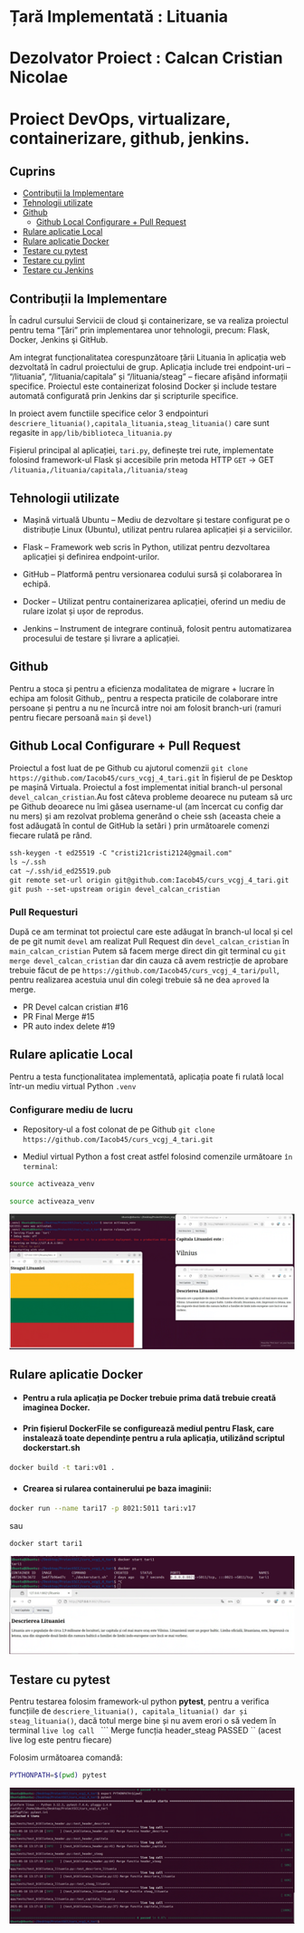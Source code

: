 # Țară Implementată : Lituania
# Dezolvator Proiect : Calcan Cristian Nicolae
# Proiect DevOps, virtualizare, containerizare, github, jenkins. 

## Cuprins
- [Contribuții  la Implementare](#Contribuții-la-Implementare)
- [Tehnologii utilizate](#Tehnologii-utilizate)
- [Github](#github)
  - [Github Local Configurare + Pull Request](#Github-Local-Configurare-Pull-Request)
- [Rulare aplicatie Local](#Rulare-aplicatie-Local)
- [Rulare aplicatie Docker](#Rulare-aplicatie-Docker)
- [Testare cu pytest](#Testare-cu-pytest)
- [Testare cu pylint](#Testare-cu-pylint)
- [Testare cu Jenkins](#Testare-cu-Jenkins)

## Contribuții la Implementare

În cadrul cursului Servicii de cloud şi containerizare, se va realiza proiectul pentru tema “Ţări” prin implementarea unor tehnologii, precum: Flask, Docker, Jenkins şi GitHub.

Am integrat funcționalitatea corespunzătoare țării Lituania în aplicația web dezvoltată în cadrul proiectului de grup. Aplicația include trei endpoint-uri – “/lituania”, “/lituania/capitala” și “/lituania/steag” – fiecare afișând informații specifice. Proiectul este containerizat folosind Docker și include testare automată configurată prin Jenkins dar și scripturile specifice.

In proiect avem functiile specifice celor 3 endpointuri `descriere_lituania(),capitala_lituania,steag_lituania()` care sunt regasite in `app/lib/biblioteca_lituania.py`

Fișierul principal al aplicației, `tari.py`, definește trei rute, implementate folosind framework-ul Flask și accesibile prin metoda HTTP `GET` -> GET `/lituania,/lituania/capitala,/lituania/steag`

## Tehnologii utilizate

- Mașină virtuală Ubuntu – Mediu de dezvoltare și testare configurat pe o distribuție Linux (Ubuntu), utilizat pentru rularea aplicației și a serviciilor.

- Flask – Framework web scris în Python, utilizat pentru dezvoltarea aplicației și definirea endpoint-urilor.

- GitHub – Platformă pentru versionarea codului sursă și colaborarea în echipă.

- Docker – Utilizat pentru containerizarea aplicației, oferind un mediu de rulare izolat și ușor de reprodus.

- Jenkins – Instrument de integrare continuă, folosit pentru automatizarea procesului de testare și livrare a aplicației.

## Github

Pentru a stoca și pentru a eficienza modalitatea de migrare + lucrare în echipa am folosit Github,, pentru a respecta praticile de colaborare intre persoane și pentru a nu ne încurcă intre noi am folosit branch-uri (ramuri pentru fiecare persoană `main` și `devel`)

## Github Local Configurare + Pull Request
Proiectul a fost luat de pe Github cu ajutorul comenzii `git clone https://github.com/Iacob45/curs_vcgj_4_tari.git` în fișierul de pe Desktop pe mașină Virtuala.
Proiectul a fost implementat initial branch-ul personal `devel_calcan_cristian`.Au fost câteva probleme deoarece nu puteam să urc pe Github deoarece nu îmi găsea username-ul (am încercat cu config dar nu mers) și am rezolvat problema generând o cheie ssh (aceasta cheie a fost adăugată în contul de GitHub la setări ) prin următoarele comenzi fiecare rulată pe rând.

```
ssh-keygen -t ed25519 -C "cristi21cristi2124@gmail.com"
ls ~/.ssh
cat ~/.ssh/id_ed25519.pub
git remote set-url origin git@github.com:Iacob45/curs_vcgj_4_tari.git
git push --set-upstream origin devel_calcan_cristian
```

### Pull Requesturi

După ce am terminat tot proiectul care este adăugat în branch-ul local și cel de pe git numit  ``devel``  am realizat Pull Request din ``devel_calcan_cristian`` în ``main_calcan_cristian``
Putem să facem merge direct din git terminal cu ``git merge devel_calcan_cristian`` dar din cauza că avem restricție de aprobare trebuie făcut de pe ``https://github.com/Iacob45/curs_vcgj_4_tari/pull``, pentru realizarea acestuia unul din colegi trebuie să ne dea ``aproved`` la merge.
- PR Devel calcan cristian #16 
- PR Final Merge #15
- PR auto index delete #19


## Rulare aplicatie Local

Pentru a testa funcționalitatea implementată, aplicația poate fi rulată local într-un mediu virtual Python ``.venv``

### Configurare mediu de lucru 
  - Repository-ul a fost colonat de pe Github
     ``` git clone https://github.com/Iacob45/curs_vcgj_4_tari.git ```
    
  -  Mediul virtual Python a fost creat astfel folosind comenzile următoare `în terminal`:

```bash
source activeaza_venv
```
```bash
source activeaza_venv
```
![POZA1 RLOCAL](static/Activeaza_venv.png)


## Rulare aplicatie Docker

- #### Pentru a rula aplicația pe Docker trebuie prima dată trebuie creată imaginea Docker.
- #### Prin fișierul DockerFile se configurează mediul pentru Flask, care instalează toate dependințe pentru a rula aplicația, utilizând scriptul dockerstart.sh
```bash
docker build -t tari:v01 .
```

- ####  Crearea si rularea containerului pe baza imaginii:

```bash
docker run --name tari17 -p 8021:5011 tari:v17
```
sau 
```bash
docker start tari1
```

![POZA2 Docker](static/docker.png)


## Testare cu pytest

Pentru testarea folosim framework-ul python **pytest**, pentru a verifica funcțiile de ``descriere_lituania(), capitala_lituania() dar și steag_lituania()``, dacă totul merge bine și nu avem erori o să vedem în terminal ``live log call `` ``` Merge funcția header_steag PASSED `` (acest live log este pentru fiecare)

Folosim următoarea comandă:
```bash
PYTHONPATH=$(pwd) pytest
```
![POZA3 pytest](static/pytest.png)